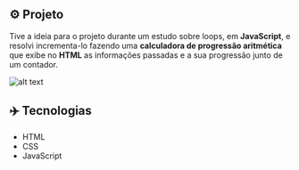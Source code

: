 ## ⚙️ Projeto
Tive a ideia para o projeto durante um estudo sobre loops, em **JavaScript**, e resolvi incrementa-lo fazendo uma **calculadora de progressão aritmética** que exibe no **HTML** as informações passadas e a sua progressão junto de um contador.

![alt text](https://i.imgur.com/hF40mNp.png)

## ✈️ Tecnologias
- HTML
- CSS
- JavaScript